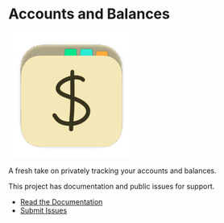 # Accounts and Balances

![Accounts and Balances App Icon](https://github.com/rajkowski/accounts-and-balances/blob/main/docs/assets/accounts-and-balances-app-icon.png)

A fresh take on privately tracking your accounts and balances.

This project has documentation and public issues for support.

- [Read the Documentation](https://github.com/rajkowski/accounts-and-balances/wiki)
- [Submit Issues](https://github.com/rajkowski/accounts-and-balances/issues)
